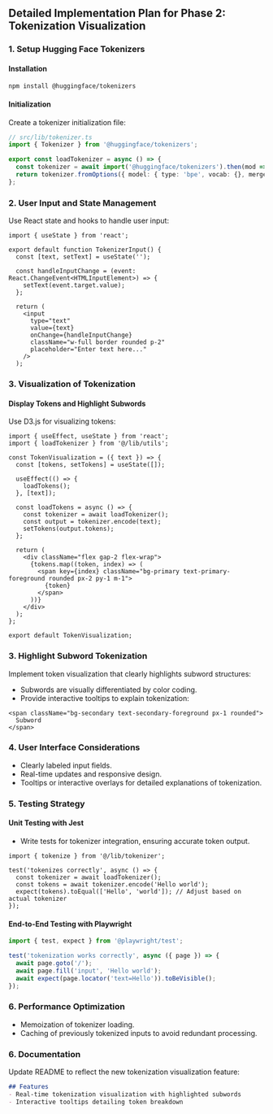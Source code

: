 ## Detailed Implementation Plan for Phase 2: Tokenization Visualization

### 1. Setup Hugging Face Tokenizers

#### Installation
```bash
npm install @huggingface/tokenizers
```

#### Initialization
Create a tokenizer initialization file:
```typescript
// src/lib/tokenizer.ts
import { Tokenizer } from '@huggingface/tokenizers';

export const loadTokenizer = async () => {
  const tokenizer = await import('@huggingface/tokenizers').then(mod => mod.Tokenizer);
  return tokenizer.fromOptions({ model: { type: 'bpe', vocab: {}, merges: [] } }); // Replace with actual tokenizer
};
```

### 2. User Input and State Management

Use React state and hooks to handle user input:

```tsx
import { useState } from 'react';

export default function TokenizerInput() {
  const [text, setText] = useState('');

  const handleInputChange = (event: React.ChangeEvent<HTMLInputElement>) => {
    setText(event.target.value);
  };

  return (
    <input
      type="text"
      value={text}
      onChange={handleInputChange}
      className="w-full border rounded p-2"
      placeholder="Enter text here..."
    />
  );
```

### 3. Visualization of Tokenization

#### Display Tokens and Highlight Subwords

Use D3.js for visualizing tokens:

```tsx
import { useEffect, useState } from 'react';
import { loadTokenizer } from '@/lib/utils';

const TokenVisualization = ({ text }) => {
  const [tokens, setTokens] = useState([]);

  useEffect(() => {
    loadTokens();
  }, [text]);

  const loadTokens = async () => {
    const tokenizer = await loadTokenizer();
    const output = tokenizer.encode(text);
    setTokens(output.tokens);
  };

  return (
    <div className="flex gap-2 flex-wrap">
      {tokens.map((token, index) => (
        <span key={index} className="bg-primary text-primary-foreground rounded px-2 py-1 m-1">
          {token}
        </span>
      ))}
    </div>
  );
};

export default TokenVisualization;
```

### 3. Highlight Subword Tokenization

Implement token visualization that clearly highlights subword structures:

- Subwords are visually differentiated by color coding.
- Provide interactive tooltips to explain tokenization:

```tsx
<span className="bg-secondary text-secondary-foreground px-1 rounded">
  Subword
</span>
```

### 4. User Interface Considerations

- Clearly labeled input fields.
- Real-time updates and responsive design.
- Tooltips or interactive overlays for detailed explanations of tokenization.

### 5. Testing Strategy

#### Unit Testing with Jest
- Write tests for tokenizer integration, ensuring accurate token output.

```tsx
import { tokenize } from '@/lib/tokenizer';

test('tokenizes correctly', async () => {
  const tokenizer = await loadTokenizer();
  const tokens = await tokenizer.encode('Hello world');
  expect(tokens).toEqual(['Hello', 'world']); // Adjust based on actual tokenizer
});
```

#### End-to-End Testing with Playwright

```typescript
import { test, expect } from '@playwright/test';

test('tokenization works correctly', async ({ page }) => {
  await page.goto('/');
  await page.fill('input', 'Hello world');
  await expect(page.locator('text=Hello')).toBeVisible();
});
```

### 6. Performance Optimization
- Memoization of tokenizer loading.
- Caching of previously tokenized inputs to avoid redundant processing.

### 6. Documentation

Update README to reflect the new tokenization visualization feature:

```markdown
## Features
- Real-time tokenization visualization with highlighted subwords
- Interactive tooltips detailing token breakdown
```

